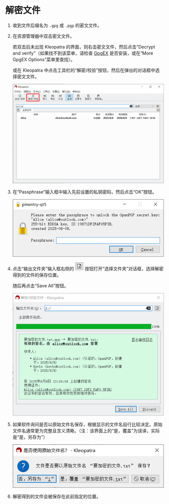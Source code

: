 # 解密文件

1. 收到文件后缀名为 `.gpg` 或 `.pgp` 的密文文件。

2. 在资源管理器中双击密文文件。

    若双击后未出现 Kleopatra 的界面，则右击密文文件，然后点击“Decrypt and verify”（如果找不到该菜单，请检查 [GpgEX](prepare-software.md#gpgex) 是否安装，或在“More GpgEX Options”菜单里查找）。

    或在 Kleopatra 中点击工具栏的“解密/校验”按钮，然后在弹出的对话框中选择密文文件。

    ![解密/校验按钮](decrypt-message/decrypt-button.png)

3. 在“Passphrase”输入框中输入先前设置的私钥密码，然后点击“OK”按钮。

    ![输入私钥密码](shared/enter-private-key-passphrase.png)

4. 点击“输出文件夹”输入框右侧的 ![设置输出路径按钮](decrypt-message/set-output-path-button.png) 按钮打开“选择文件夹”对话框，选择解密得到的文件的保存位置。
    
    随后再点击“Save All”按钮。

    ![解密的文件](decrypt-message/decrypted-file.png)

5. 如果软件询问是否以原始文件名保存，根据显示的文件名自行比较决定。原始文件名通常更为完整且含义清晰。（注：该界面上的“是，覆盖”为误译，实际是“是，另存为”）

    ![是否原始文件名保存](decrypt-message/save-with-original-file-name.png)

6. 解密得到的文件会被保存在此前指定的位置。
